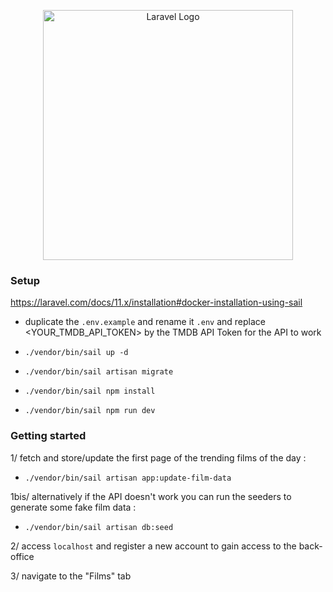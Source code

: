 <p align="center"><a href="https://laravel.com" target="_blank"><img src="https://raw.githubusercontent.com/laravel/art/master/logo-lockup/5%20SVG/2%20CMYK/1%20Full%20Color/laravel-logolockup-cmyk-red.svg" width="400" alt="Laravel Logo"></a></p>

### Setup
https://laravel.com/docs/11.x/installation#docker-installation-using-sail

- duplicate the `.env.example` and rename it `.env` and replace <YOUR_TMDB_API_TOKEN> by the TMDB API Token for the API to work

- `./vendor/bin/sail up -d`

- `./vendor/bin/sail artisan migrate`

- `./vendor/bin/sail npm install`

- `./vendor/bin/sail npm run dev`

### Getting started

1/ fetch and store/update the first page of the trending films of the day :

- `./vendor/bin/sail artisan app:update-film-data`

1bis/ alternatively if the API doesn't work you can run the seeders to generate some fake film data :

- `./vendor/bin/sail artisan db:seed`

2/ access `localhost` and register a new account to gain access to the back-office

3/ navigate to the "Films" tab
